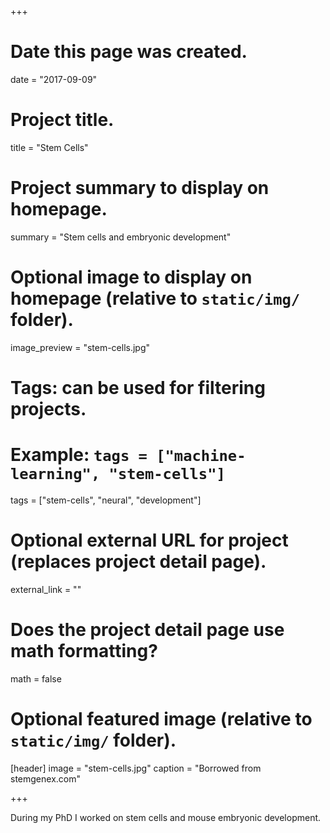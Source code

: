 +++
# Date this page was created.
date = "2017-09-09"

# Project title.
title = "Stem Cells"

# Project summary to display on homepage.
summary = "Stem cells and embryonic development"

# Optional image to display on homepage (relative to `static/img/` folder).
image_preview = "stem-cells.jpg"

# Tags: can be used for filtering projects.
# Example: `tags = ["machine-learning", "stem-cells"]`
tags = ["stem-cells", "neural", "development"]

# Optional external URL for project (replaces project detail page).
external_link = ""

# Does the project detail page use math formatting?
math = false

# Optional featured image (relative to `static/img/` folder).
[header]
image = "stem-cells.jpg"
caption = "Borrowed from stemgenex.com"

+++

During my PhD I worked on stem cells and mouse embryonic development.
